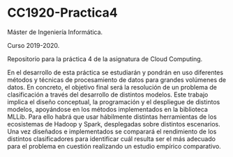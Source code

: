# CC1920-Practica4

Máster de Ingeniería Informática.

Curso 2019-2020.

Repositorio para la práctica 4 de la asignatura de Cloud Computing.

En el desarrollo de esta práctica se estudiarán y pondrán en uso diferentes métodos y
técnicas de procesamiento de datos para grandes volúmenes de datos. En concreto, el objetivo
final será la resolución de un problema de clasificación a través del desarrollo de distintos
modelos. Este trabajo implica el diseño conceptual, la programación y el despliegue de distintos
modelos, apoyándose en los métodos implementados en la biblioteca MLLib. Para ello habrá que
usar hábilmente distintas herramientas de los ecosistemas de Hadoop y Spark, desplegadas sobre
distintos escenarios. Una vez diseñados e implementados se comparará el rendimiento de los
distintos clasificadores para identificar cuál resulta ser el más adecuado para el problema en
cuestión realizando un estudio empírico comparativo.